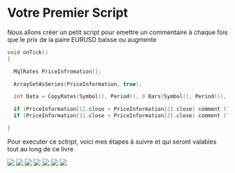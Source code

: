 # Votre Premier Script

Nous allons créer un petit script pour emettre un commentaire à chaque fois que le prix de la paire EURUSD baisse ou augmente

```c
void onTick()
{

  MqlRates PriceInfromation[];

  ArraySetAsSeries(PriceInformation, true);

  int Data = CopyRates(Symbol(), Period(), 0 Bars(Symbol(), Period()), PriceInformation);

  if (PriceInformation[1].close > PriceInformation[2].close) comment ("A la hausse");
  if (PriceInformation[1].close < PriceInformation[2].close) comment ("A la baisse");

}
```

Pour executer ce sctript, voici mes étapes à suivre et qui seront valables tout au long de ce livre

![](images/step1.png)
![](images/step2.png)
![](images/step3.png)
![](images/step4.png)
![](images/step5.png)
![](images/step6.png)
![](images/step7.png)
